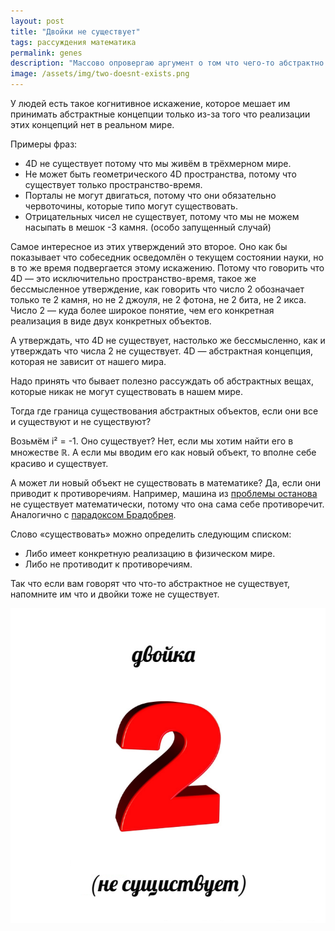 ```yaml
---
layout: post
title: "Двойки не существует"
tags: рассуждения математика
permalink: genes
description: "Массово опровергаю аргумент о том что чего-то абстрактно математического не существует."
image: /assets/img/two-doesnt-exists.png
---
```


У людей есть такое когнитивное искажение, которое мешает им принимать абстрактные концепции только из-за того что реализации этих концепций нет в реальном мире.

Примеры фраз: 
* 4D не существует потому что мы живём в трёхмерном мире.
* Не может быть геометрического 4D пространства, потому что существует только пространство-время.
* Порталы не могут двигаться, потому что они обязательно червоточины, которые типо могут существовать.
* Отрицательных чисел не существует, потому что мы не можем насыпать в мешок -3 камня. (особо запущенный случай)

Самое интересное из этих утверждений это второе. Оно как бы показывает что собеседник осведомлён о текущем состоянии науки, но в то же время подвергается этому искажению. Потому что говорить что 4D — это исключительно пространство-время, такое же бессмысленное утверждение, как говорить что число 2 обозначает только те 2 камня, но не 2 джоуля, не 2 фотона, не 2 бита, не 2 икса. Число 2 — куда более широкое понятие, чем его конкретная реализация в виде двух конкретных объектов.

А утверждать, что 4D не существует, настолько же бессмысленно, как и утверждать что числа 2 не существует. 4D — абстрактная концепция, которая не зависит от нашего мира.

Надо принять что бывает полезно рассуждать об абстрактных вещах, которые никак не могут существовать в нашем мире.

Тогда где граница существования абстрактных объектов, если они все и существуют и не существуют?

Возьмём i² = -1. Оно существует? Нет, если мы хотим найти его в множестве ℝ. А если мы вводим его как новый объект, то вполне себе красиво и существует.

А может ли новый объект не существовать в математике? Да, если они приводит к противоречиям. Например, машина из [проблемы останова](https://ru.wikipedia.org/wiki/%D0%9F%D1%80%D0%BE%D0%B1%D0%BB%D0%B5%D0%BC%D0%B0_%D0%BE%D1%81%D1%82%D0%B0%D0%BD%D0%BE%D0%B2%D0%BA%D0%B8) не существует математически, потому что она сама себе противоречит. Аналогично с [парадоксом Брадобрея](https://ru.wikipedia.org/wiki/%D0%9F%D0%B0%D1%80%D0%B0%D0%B4%D0%BE%D0%BA%D1%81_%D0%A0%D0%B0%D1%81%D1%81%D0%B5%D0%BB%D0%B0#%D0%9F%D0%B0%D1%80%D0%B0%D0%B4%D0%BE%D0%BA%D1%81_%D0%B1%D1%80%D0%B0%D0%B4%D0%BE%D0%B1%D1%80%D0%B5%D1%8F.).

Слово «существовать» можно определить следующим списком:
* Либо имеет конкретную реализацию в физическом мире.
* Либо не противодит к противоречиям.

Так что если вам говорят что что-то абстрактное не существует, напомните им что и двойки тоже не существует.

![](/assets/img/two-doesnt-exists.png)